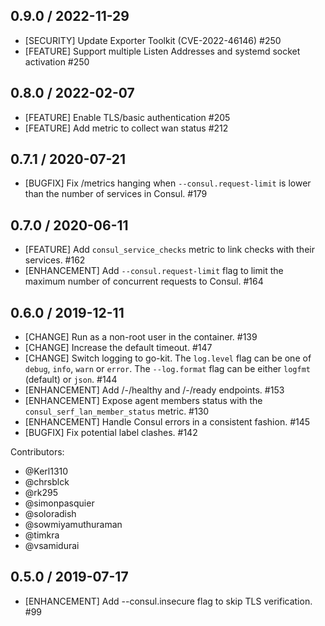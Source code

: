 ## 0.9.0 / 2022-11-29

* [SECURITY] Update Exporter Toolkit (CVE-2022-46146) #250
* [FEATURE] Support multiple Listen Addresses and systemd socket activation #250

## 0.8.0 / 2022-02-07

* [FEATURE] Enable TLS/basic authentication #205
* [FEATURE] Add metric to collect wan status #212

## 0.7.1 / 2020-07-21

* [BUGFIX] Fix /metrics hanging when `--consul.request-limit` is lower than the number of services in Consul. #179

## 0.7.0 / 2020-06-11

* [FEATURE] Add `consul_service_checks` metric to link checks with their services. #162
* [ENHANCEMENT] Add `--consul.request-limit` flag to limit the maximum number of concurrent requests to Consul. #164

## 0.6.0 / 2019-12-11

* [CHANGE] Run as a non-root user in the container. #139
* [CHANGE] Increase the default timeout. #147
* [CHANGE] Switch logging to go-kit. The `log.level` flag can be one of `debug`, `info`, `warn` or `error`. The `--log.format` flag can be either `logfmt` (default) or `json`. #144
* [ENHANCEMENT] Add /-/healthy and /-/ready endpoints. #153
* [ENHANCEMENT] Expose agent members status with the `consul_serf_lan_member_status` metric. #130
* [ENHANCEMENT] Handle Consul errors in a consistent fashion. #145
* [BUGFIX] Fix potential label clashes. #142

Contributors:

* @Kerl1310
* @chrsblck
* @rk295
* @simonpasquier
* @soloradish
* @sowmiyamuthuraman
* @timkra
* @vsamidurai

## 0.5.0 / 2019-07-17

* [ENHANCEMENT] Add --consul.insecure flag to skip TLS verification. #99
